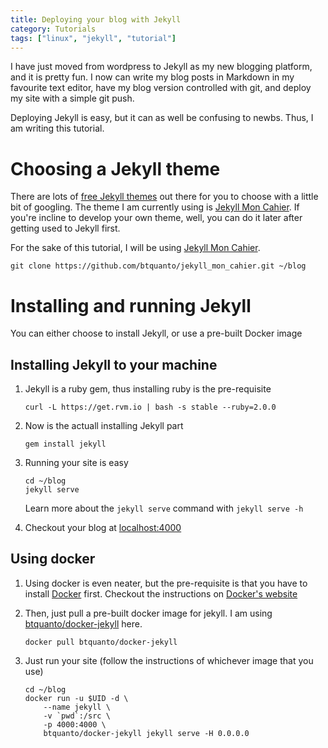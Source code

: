 ```yaml
---
title: Deploying your blog with Jekyll
category: Tutorials
tags: ["linux", "jekyll", "tutorial"]
---
```

I have just moved from wordpress to Jekyll as my new blogging platform, and it is pretty fun. I now can write my blog posts in Markdown in my favourite text editor, have my blog version controlled with git, and deploy my site with a simple git push.

Deploying Jekyll is easy, but it can as well be confusing to newbs. Thus, I am writing this tutorial.

# Choosing a Jekyll theme

There are lots of [free Jekyll themes](http://jekyllthemes.org/) out there for you to choose with a little bit of googling. The theme I am currently using is [Jekyll Mon Cahier](https://github.com/btquanto/jekyll_mon_cahier). If you're incline to develop your own theme, well, you can do it later after getting used to Jekyll first.

For the sake of this tutorial, I will be using [Jekyll Mon Cahier](https://github.com/btquanto/jekyll_mon_cahier).

```
git clone https://github.com/btquanto/jekyll_mon_cahier.git ~/blog
```

# Installing and running Jekyll

You can either choose to install Jekyll, or use a pre-built Docker image

## Installing Jekyll to your machine

1. Jekyll is a ruby gem, thus installing ruby is the pre-requisite

    ```
    curl -L https://get.rvm.io | bash -s stable --ruby=2.0.0
    ```

2. Now is the actuall installing Jekyll part

    ```
    gem install jekyll
    ```

3. Running your site is easy

    ```
    cd ~/blog
    jekyll serve 
    ```

    Learn more about the `jekyll serve` command with `jekyll serve -h`

4. Checkout your blog at [localhost:4000](http://localhost:4000/)

## Using docker

1. Using docker is even neater, but the pre-requisite is that you have to install [Docker](https://docker.io/) first. Checkout the instructions on [Docker's website](https://docker.io/)

2. Then, just pull a pre-built docker image for jekyll. I am using [btquanto/docker-jekyll](https://hub.docker.com/r/btquanto/docker-jekyll/) here.

    ```
    docker pull btquanto/docker-jekyll
    ```
3. Just run your site (follow the instructions of whichever image that you use)

    ```
    cd ~/blog
    docker run -u $UID -d \
        --name jekyll \
        -v `pwd`:/src \
        -p 4000:4000 \
        btquanto/docker-jekyll jekyll serve -H 0.0.0.0
    ```
